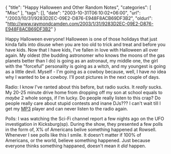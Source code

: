{
	"title": "Happy Halloween and Other Random Notes",
	"categories": [
		"Misc"
	],
	"tags": [],
	"date": "2003-10-31T06:10:02+06:00",
	"url": "/2003/10/31/9283D2EC-09E2-D876-E948F8ACB69DF3B2",
	"oldurl": "http://www.raymondcamden.com/2003/1/31/9283D2EC-09E2-D876-E948F8ACB69DF3B2"
}

Happy Halloween everyone! Halloween is one of those holidays that just kinda falls into disuse when you are too old to trick and treat and before you have kids. Now that I have kids, I've fallen in love with Halloween all over again. My oldest (the budding astronomer who knows the moons of the gas planets better than I do) is going as an astronaut, my middle one, the girl with the "forceful" personality is going as a witch, and my youngest is going as a little devil. Myself - I'm going as a cowboy because, well, I have <i>no</i> idea why I wanted to be a cowboy. I'll post pictures in the next couple of days.

Radio: I know I've ranted about this before, but radio sucks. It <i>really</i> sucks. My 20-25 minute drive home from dropping off my son at school equals to <i>maybe</i> 2 whole songs, if I'm lucky. Do people really listen to this crap? Do people really care about stupid contests and inane DJs??? I can't wait till I get my <a href="http://www.nomadworld.com/products/Jukebox_ZenXtra/features.asp">MP3</a> player and can never listen to the radio again.

Polls: I was watching the Sci-Fi channel report a few nights ago on the UFO investigation in Kicksburg(sp). During the show, they presented a few polls in the form of, X% of Americans belive something happened at Rowsell. Whenever I see polls like this I smile. It doesn't matter if 100% of Americans, or the world, believe something happened. Just because everyone thinks something happaned, doesn't mean it <i>did</i> happen.